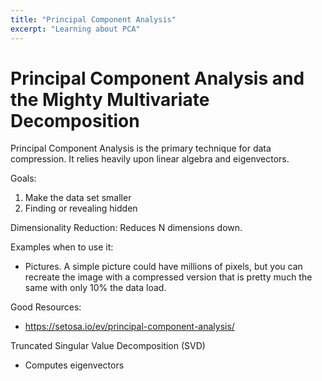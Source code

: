 ```yaml
---
title: "Principal Component Analysis"
excerpt: "Learning about PCA"
---
```


# Principal Component Analysis and the Mighty Multivariate Decomposition

Principal Component Analysis is the primary technique for data compression. It relies heavily upon linear algebra and eigenvectors.


Goals:
1) Make the data set smaller
2) Finding or revealing hidden

Dimensionality Reduction: Reduces N dimensions down.


Examples when to use it:
- Pictures. A simple picture could have millions of pixels, but you can recreate the image with a compressed version that is pretty much the same with only 10% the data load.

Good Resources:
- https://setosa.io/ev/principal-component-analysis/


Truncated Singular Value Decomposition (SVD)
- Computes eigenvectors
